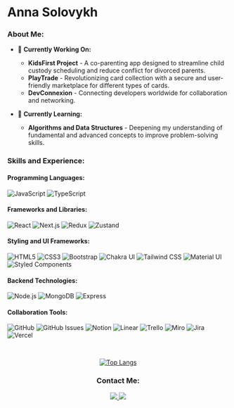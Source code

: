 # Anna Solovykh

### About Me:
- 🔭 **Currently Working On:**
  - **KidsFirst Project** - A co-parenting app designed to streamline child custody scheduling and reduce conflict for divorced parents.
  - **PlayTrade** - Revolutionizing card collection with a secure and user-friendly marketplace for different types of cards.
  - **DevConnexion** -  Connecting developers worldwide for collaboration and networking.

- 🌱 **Currently Learning:**
  - **Algorithms and Data Structures** - Deepening my understanding of fundamental and advanced concepts to improve problem-solving skills.

### Skills and Experience:

#### Programming Languages:
![JavaScript](https://img.shields.io/badge/javascript-%23323330.svg?style=for-the-badge&logo=javascript&logoColor=%23F7DF1E)
![TypeScript](https://img.shields.io/badge/TypeScript-007ACC?style=for-the-badge&logo=typescript&logoColor=white)

#### Frameworks and Libraries:
![React](https://img.shields.io/badge/react-%2320232a.svg?style=for-the-badge&logo=react&logoColor=%2361DAFB)
![Next.js](https://img.shields.io/badge/Next.js-black?style=for-the-badge&logo=next.js&logoColor=white)
![Redux](https://img.shields.io/badge/Redux-593D88?style=for-the-badge&logo=redux&logoColor=white)
![Zustand](https://img.shields.io/badge/Zustand-%23E34F26.svg?style=for-the-badge&logo=zustand&logoColor=black)

#### Styling and UI Frameworks:
![HTML5](https://img.shields.io/badge/html5-%23E34F26.svg?style=for-the-badge&logo=html5&logoColor=white)
![CSS3](https://img.shields.io/badge/css3-%231572B6.svg?style=for-the-badge&logo=css3&logoColor=white)
![Bootstrap](https://img.shields.io/badge/bootstrap-%23563D7C.svg?style=for-the-badge&logo=bootstrap&logoColor=white)
![Chakra UI](https://img.shields.io/badge/Chakra_UI-319795?style=for-the-badge&logo=chakraui&logoColor=white)
![Tailwind CSS](https://img.shields.io/badge/Tailwind_CSS-06B6D4?style=for-the-badge&logo=tailwind-css&logoColor=white)
![Material UI](https://img.shields.io/badge/Material_UI-0081CB?style=for-the-badge&logo=material-ui&logoColor=white)
![Styled Components](https://img.shields.io/badge/styled--components-DB7093?style=for-the-badge&logo=styled-components&logoColor=white)

#### Backend Technologies:
![Node.js](https://img.shields.io/badge/Node.js-43853D?style=for-the-badge&logo=node.js&logoColor=white)
![MongoDB](https://img.shields.io/badge/MongoDB-4EA94B?style=for-the-badge&logo=mongodb&logoColor=white)
![Express](https://img.shields.io/badge/Express-000000?style=for-the-badge&logo=express&logoColor=white)

#### Collaboration Tools:
![GitHub](https://img.shields.io/badge/GitHub-100000?style=for-the-badge&logo=github&logoColor=white)
![GitHub Issues](https://img.shields.io/badge/GitHub_Issues-100000?style=for-the-badge&logo=github&logoColor=white)
![Notion](https://img.shields.io/badge/Notion-000000?style=for-the-badge&logo=notion&logoColor=white)
![Linear](https://img.shields.io/badge/Linear-FF5722?style=for-the-badge&logo=linear&logoColor=white)
![Trello](https://img.shields.io/badge/Trello-0052CC?style=for-the-badge&logo=trello&logoColor=white)
![Miro](https://img.shields.io/badge/Miro-050038?style=for-the-badge&logo=miro&logoColor=white)
![Jira](https://img.shields.io/badge/Jira-0052CC?style=for-the-badge&logo=jira&logoColor=white)
![Vercel](https://img.shields.io/badge/vercel-%23000000.svg?style=for-the-badge&logo=vercel&logoColor=white)

<br>

<div align="center">
  
[![Top Langs](https://github-readme-stats.vercel.app/api/top-langs/?username=AnnaSolovykh&&layout=compact&theme=dark)](https://github.com/AnnaSolovykh/github-readme-stats)

</div>

<h3 align="center">Contact Me:</h3>

<div align="center">
  <a href="mailto:rapnutaa@gmail.com">
    <img src="https://img.shields.io/badge/Gmail-D14836?style=for-the-badge&logo=gmail&logoColor=white"/>
  </a>
  <a href="https://www.linkedin.com/in/annasolovykh/" target="_blank">
    <img src="https://img.shields.io/badge/linkedin-%231E77B5.svg?&style=for-the-badge&logo=linkedin&logoColor=white alt=linkedin"  />
  </a>  
</div>



